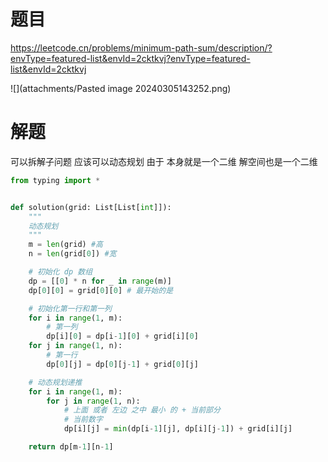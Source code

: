 # 题目

https://leetcode.cn/problems/minimum-path-sum/description/?envType=featured-list&envId=2cktkvj?envType=featured-list&envId=2cktkvj

![](attachments/Pasted image 20240305143252.png)

# 解题

可以拆解子问题 应该可以动态规划
由于 本身就是一个二维
解空间也是一个二维

```python
from typing import *


def solution(grid: List[List[int]]):
    """
    动态规划
    """
    m = len(grid) #高
    n = len(grid[0]) #宽

    # 初始化 dp 数组
    dp = [[0] * n for _ in range(m)]
    dp[0][0] = grid[0][0] # 最开始的是

    # 初始化第一行和第一列
    for i in range(1, m):
        # 第一列
        dp[i][0] = dp[i-1][0] + grid[i][0] 
    for j in range(1, n):
        # 第一行
        dp[0][j] = dp[0][j-1] + grid[0][j]

    # 动态规划递推
    for i in range(1, m):
        for j in range(1, n):
            # 上面 或者 左边 之中 最小 的 + 当前部分
            # 当前数字
            dp[i][j] = min(dp[i-1][j], dp[i][j-1]) + grid[i][j]

    return dp[m-1][n-1]

```



